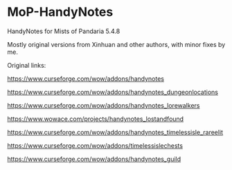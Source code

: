 # MoP-HandyNotes
HandyNotes for Mists of Pandaria 5.4.8

Mostly original versions from Xinhuan and other authors, with minor fixes by me.

Original links:

https://www.curseforge.com/wow/addons/handynotes

https://www.curseforge.com/wow/addons/handynotes_dungeonlocations

https://www.curseforge.com/wow/addons/handynotes_lorewalkers

https://www.wowace.com/projects/handynotes_lostandfound

https://www.curseforge.com/wow/addons/handynotes_timelessisle_rareelit

https://www.curseforge.com/wow/addons/timelessislechests

https://www.curseforge.com/wow/addons/handynotes_guild

